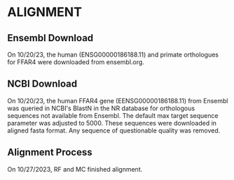 # ALIGNMENT
## Ensembl Download
On 10/20/23, the human (ENSG00000186188.11) and primate orthologues for FFAR4
were downloaded from ensembl.org. 


## NCBI Download
On 10/20/23, the human FFAR4 gene (EENSG00000186188.11) from Ensembl was queried in NCBI's 
BlastN in the NR database for orthologous sequences not available from Ensembl. 
The default max target sequence parameter was adjusted to 5000. These 
sequences were downloaded in aligned fasta format. Any sequence of questionable 
quality was removed. 

## Alignment Process
On 10/27/2023, RF and MC finished alignment. 